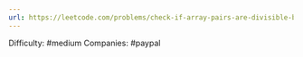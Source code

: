 ```yaml
---
url: https://leetcode.com/problems/check-if-array-pairs-are-divisible-by-k
---
```


Difficulty: #medium
Companies: #paypal